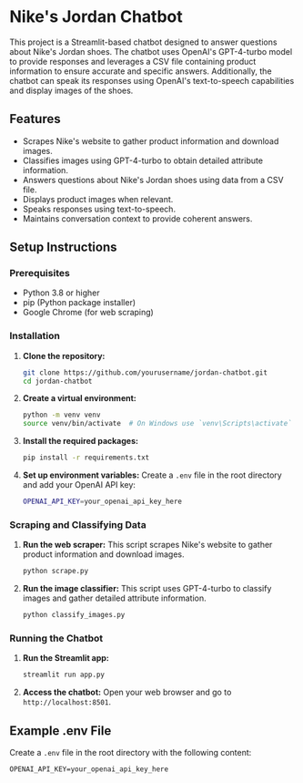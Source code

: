 # Nike's Jordan Chatbot

This project is a Streamlit-based chatbot designed to answer questions about Nike's Jordan shoes. The chatbot uses OpenAI's GPT-4-turbo model to provide responses and leverages a CSV file containing product information to ensure accurate and specific answers. Additionally, the chatbot can speak its responses using OpenAI's text-to-speech capabilities and display images of the shoes.

## Features

- Scrapes Nike's website to gather product information and download images.
- Classifies images using GPT-4-turbo to obtain detailed attribute information.
- Answers questions about Nike's Jordan shoes using data from a CSV file.
- Displays product images when relevant.
- Speaks responses using text-to-speech.
- Maintains conversation context to provide coherent answers.

## Setup Instructions

### Prerequisites

- Python 3.8 or higher
- pip (Python package installer)
- Google Chrome (for web scraping)

### Installation

1. **Clone the repository:**

   ```sh
   git clone https://github.com/yourusername/jordan-chatbot.git
   cd jordan-chatbot
   ```

2. **Create a virtual environment:**

   ```sh
   python -m venv venv
   source venv/bin/activate  # On Windows use `venv\Scripts\activate`
   ```

3. **Install the required packages:**

   ```sh
   pip install -r requirements.txt
   ```

4. **Set up environment variables:**
   Create a `.env` file in the root directory and add your OpenAI API key:
   ```sh
   OPENAI_API_KEY=your_openai_api_key_here
   ```

### Scraping and Classifying Data

1. **Run the web scraper:**
   This script scrapes Nike's website to gather product information and download images.

   ```sh
   python scrape.py
   ```

2. **Run the image classifier:**
   This script uses GPT-4-turbo to classify images and gather detailed attribute information.
   ```sh
   python classify_images.py
   ```

### Running the Chatbot

1. **Run the Streamlit app:**

   ```sh
   streamlit run app.py
   ```

2. **Access the chatbot:**
   Open your web browser and go to `http://localhost:8501`.

## Example .env File

Create a `.env` file in the root directory with the following content:

```plaintext
OPENAI_API_KEY=your_openai_api_key_here
```
